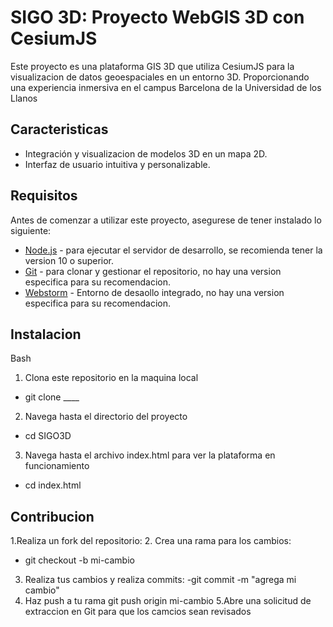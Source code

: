 # SIGO 3D: Proyecto WebGIS 3D con CesiumJS

Este proyecto es una plataforma GIS 3D que utiliza CesiumJS para la visualizacion de datos geoespaciales en un entorno 3D. Proporcionando una experiencia inmersiva en el campus Barcelona de la Universidad de los Llanos

## Caracteristicas

- Integración y visualizacion de modelos 3D en un mapa 2D.
- Interfaz de usuario intuitiva y personalizable.

## Requisitos

Antes de comenzar a utilizar este proyecto, asegurese de tener instalado lo siguiente:
- [Node.js](https://nodejs.org/) - para ejecutar el servidor de desarrollo, se recomienda tener la version 10 o superior.
- [Git](https://git-scm.com/) - para clonar y gestionar el repositorio, no hay una version especifica para su recomendacion.
-  [Webstorm](https://www.jetbrains.com/webstorm/download/) - Entorno de desaollo integrado, no hay una version especifica para su recomendacion.

## Instalacion

Bash

1. Clona este repositorio en la maquina local
- git clone ____
2. Navega hasta el directorio del proyecto
- cd SIGO3D
3. Navega hasta el archivo index.html para ver la plataforma en funcionamiento
- cd index.html

## Contribucion

1.Realiza un fork del repositorio:
2. Crea una rama para los cambios:
- git checkout -b mi-cambio
3. Realiza tus cambios y realiza commits:
-git commit -m "agrega mi cambio"
4. Haz push a tu rama
 git push origin mi-cambio
5.Abre una solicitud de extraccion en Git para que los camcios sean revisados

  

